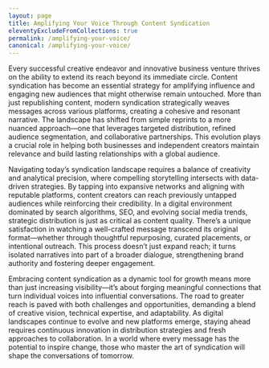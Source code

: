 ```yaml
---
layout: page
title: Amplifying Your Voice Through Content Syndication
eleventyExcludeFromCollections: true
permalink: /amplifying-your-voice/
canonical: /amplifying-your-voice/
---
```


Every successful creative endeavor and innovative business venture thrives on the ability to extend its reach beyond its immediate circle. Content syndication has become an essential strategy for amplifying influence and engaging new audiences that might otherwise remain untouched. More than just republishing content, modern syndication strategically weaves messages across various platforms, creating a cohesive and resonant narrative. The landscape has shifted from simple reprints to a more nuanced approach—one that leverages targeted distribution, refined audience segmentation, and collaborative partnerships. This evolution plays a crucial role in helping both businesses and independent creators maintain relevance and build lasting relationships with a global audience.

Navigating today’s syndication landscape requires a balance of creativity and analytical precision, where compelling storytelling intersects with data-driven strategies. By tapping into expansive networks and aligning with reputable platforms, content creators can reach previously untapped audiences while reinforcing their credibility. In a digital environment dominated by search algorithms, SEO, and evolving social media trends, strategic distribution is just as critical as content quality. There’s a unique satisfaction in watching a well-crafted message transcend its original format—whether through thoughtful repurposing, curated placements, or intentional outreach. This process doesn’t just expand reach; it turns isolated narratives into part of a broader dialogue, strengthening brand authority and fostering deeper engagement.

Embracing content syndication as a dynamic tool for growth means more than just increasing visibility—it’s about forging meaningful connections that turn individual voices into influential conversations. The road to greater reach is paved with both challenges and opportunities, demanding a blend of creative vision, technical expertise, and adaptability. As digital landscapes continue to evolve and new platforms emerge, staying ahead requires continuous innovation in distribution strategies and fresh approaches to collaboration. In a world where every message has the potential to inspire change, those who master the art of syndication will shape the conversations of tomorrow.

